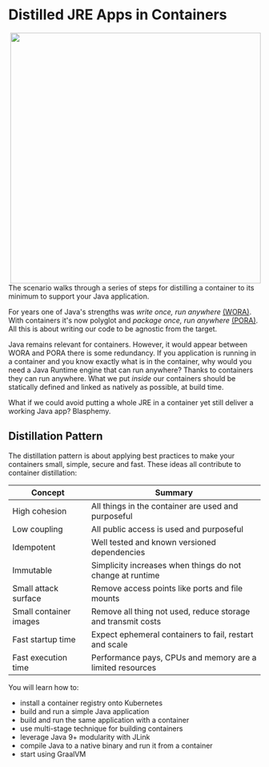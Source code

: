 # Distilled JRE Apps in Containers #

<img align="right" src="/javajon/courses/kubernetes-containers/distillation/assets/java-distillation.png" width="500">

The scenario walks through a series of steps for distilling a container to its minimum to support your Java application.

For years one of Java's strengths was _write once, run anywhere_ [(WORA)](https://en.wikipedia.org/wiki/Write_once,_run_anywhere). With containers it's now polyglot and _package once, run anywhere_ [(PORA)](https://www.theserverside.com/feature/How-the-Docker-Engine-simplifies-DevOps-from-staging-to-deployment). All this is about writing our code to be agnostic from the target.

Java remains relevant for containers. However, it would appear between WORA and PORA there is some redundancy. If you application is running in a container and you know exactly what is in the container, why would you need a Java Runtime engine that can run anywhere? Thanks to containers they can run anywhere. What we put _inside_ our containers should be statically defined and linked as natively as possible, at build time.

What if we could avoid putting a whole JRE in a container yet still deliver a working Java app? Blasphemy.

## Distillation Pattern ##

The distillation pattern is about applying best practices to make your containers small, simple, secure and fast. These ideas all contribute to container distillation:

| Concept                | Summary                                                      |
|------------------------|--------------------------------------------------------------|
| High cohesion          | All things in the container are used and purposeful          |
| Low coupling           | All public access is used and purposeful                     |
| Idempotent             | Well tested and known versioned dependencies                 |
| Immutable              | Simplicity increases when things do not change at runtime    |
| Small attack surface   | Remove access points like ports and file mounts              |
| Small container images | Remove all thing not used, reduce storage and transmit costs |
| Fast startup time      | Expect ephemeral containers to fail, restart and scale       |
| Fast execution time    | Performance pays, CPUs and memory are a limited resources    |

You will learn how to:

- install a container registry onto Kubernetes
- build and run a simple Java application
- build and run the same application with a container
- use multi-stage technique for building containers
- leverage Java 9+ modularity with JLink
- compile Java to a native binary and run it from a container
- start using GraalVM
